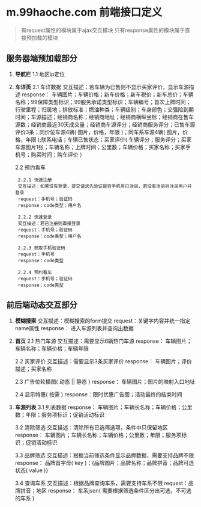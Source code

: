 # m.99haoche.com 前端接口定义

> 有request属性的模块属于ajax交互模块
只有response属性的模块属于直接预加载的模块

## 服务器端预加载部分
1. **导航栏**
	1.1 地区ip定位

2. **车详页**
	2.1 车详数据
	交互描述：若车辆为已售则不显示买家评价，显示车源描述
	response： 车辆图片；车辆价格；新车价格；新车税价；新车总价；车辆名称；99保障类型标识；99服务承诺类型标识；车辆编号；首次上牌时间；行驶里程；归属地；排放标准；燃油种类；车辆级别；车身颜色；交强险到期时间；车源描述；经销商名称；经销商地址；经销商横纵坐标；经销商在售车源数；经销商最近30天成交量；经销商车源评分；经销商服务评分；已售车源评价3条；同价位车源4辆( 图片，价格，年限 )；同车系车源4辆( 图片，价格，年限 );联系电话；车辆已售状态；买家评价( 车辆评分；服务评分；买家车源图片1张；车辆名称；上牌时间；公里数；车辆价格；买家名称；买家手机号；购买时间；购车评价 ）

	2.2 预约看车

		2.2.1 快速注册
		交互描述：如果没有登录，提交请求先验证是否手机号已注册，若没有注册则注册用户并登录
		request：手机号；验证码
		response：code类型；用户名

		2.2.2 快速登录
		交互描述：若已注册则直接登录
		request：手机号；验证码
		response：code类型；用户名

		2.2.3 获取手机验证码
		request：手机号
		response：code类型

		2.2.4 预约看车
		request：手机号；验证码
		response：code类型

## 前后端动态交互部分

1. **模糊搜索**
	交互描述：模糊搜索的form提交
	request：关键字内容并统一指定name属性
	response： 进入车源列表并查询出数据

2. **首页**
	2.1 热门车源
	交互描述：需要显示6辆热门车源
	response： 车辆图片；车辆名称；车辆价格；车辆年限

	2.2 买家评价
	交互描述：需要显示3条买家评价
	response： 车辆图片；评价描述；买家名称

	2.3 广告位轮播图( 动态 || 静态 )
	response： 车辆图片；图片的映射入口地址

	2.4 显示特惠( 按需 )
	response：限时优惠广告图；活动最终的结束时间

3. **车源列表**
	3.1 列表数据
	response： 车辆图片；车辆长名称；车辆价格；公里数；年限；服务项标识；促销活动标识

	3.2 清除筛选
	交互描述：清除所有已选筛选项，条件中只保留地区
	response： 车辆图片；车辆长名称；车辆价格；公里数；年限；服务项标识；促销活动标识

	3.3 品牌筛选
	交互描述：根据当前筛选条件显示品牌数据，需要支持品牌不限
	response： 品牌首字母( key )；{品牌图片；品牌名称；品牌拼音；品牌可选状态( value )}

	3.4 查询车系
	交互描述：根据品牌查询车系，需要支持车系不限
	request：品牌拼音；地区
	response： 车系json( 需要根据筛选条件区分出可选，不可选的车系 )
